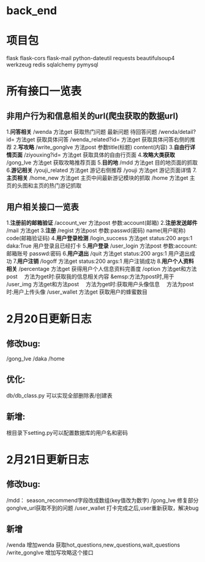 # back_end
# 项目包
flask
flask-cors
flask-mail
python-dateutil
requests
beautifulsoup4
werkzeug
redis
sqlalchemy
pymysql
# 所有接口一览表
## 非用户行为和信息相关的url(爬虫获取的数据url)
1.**问答相关**
/wenda 方法get 获取热门问题 最新问题 待回答问题
/wenda/detail?id= 方法get 获取具体问答
/wenda_related?id= 方法get 获取具体问答右侧的推荐
2.**写攻略**
/write_gonglve 方法post 参数title(标题) content(内容)
3.**自由行详情页面**
/ziyouxing?id= 方法get 获取具体的自由行页面
4.**攻略大类获取**
/gong_lve 方法get 获取攻略推荐页面
5.**目的地**
/mdd 方法get 目的地页面的抓取
6.**游记相关**
/youji_related 方法get 游记右侧推荐
/youji 方法get 游记页面详情
7.**主页相关**
/home_new 方法get 主页中间最新游记模块的抓取
/home 方法get 主页的头图和主页的热门游记抓取
## 用户相关接口一览表
1.**注册前的邮箱验证**
/account_ver 方法post 参数:account(邮箱)
2.**注册发送邮件**
/mail 方法get
3.**注册**
/regist 方法post 参数:passwd(密码) name(用户昵称) code(邮箱验证码)
4.**用户登录检测**
/login_success 方法get status:200 args:1 daka:True 用户登录且已经打卡
5.**用户登录**
/user_login  方法post 参数:account:邮箱账号 passwd:密码
6.**用户退出**
/quit 方法get status:200 args:1 用户退出成功
7.**用户注销**
/logoff  方法get status:200 args:1 用户注销成功
8.**用户个人资料相关**
/percentage 方法get 获得用户个人信息资料完善度
/option 方法get和方法post
&emsp;方法为get时:获取我的信息相关内容
&emsp:方法为post时,用于
/user_img 方法get和方法post
&emsp;方法为get时:获取用户头像信息
&emsp;方法为post时:用户上传头像
/user_wallet 方法get 获取用户的蜂蜜数目
# 2月20日更新日志
## 修改bug:
/gong_lve /daka /home
## 优化:
db/db_class.py 可以实现全部删除表/创建表
## 新增:
根目录下setting.py可以配置数据库的用户名和密码

# 2月21日更新日志
## 修改bug:
/mdd：
season_recommend字段改成数组(key值改为数字)
/gong_lve
修复部分gonglve_url获取不到的问题
/user_wallet
打卡完成之后,user重新获取，解决bug
## 新增
/wenda
增加wenda 获取hot_questions,new_questions,wait_questions
/write_gonglve
增加写攻略这个接口

